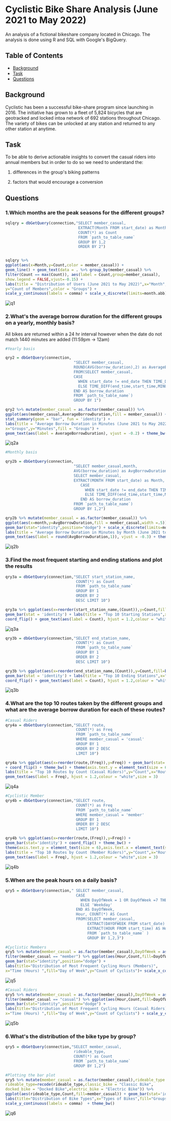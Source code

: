 # Cyclistic Bike Share Analysis (June 2021 to May 2022)

An analysis of a fictional bikeshare company located in Chicago. The analysis is done using R and SQL with Google's BigQuery.

## Table of Contents
   - [Background](#background)
   - [Task](#task)
   - [Questions](#questions)




## Background
Cyclistic has been a successful bike-share program since launching in 2016. The initiative has grown to a fleet of 5,824 bicycles that are geotracked and locked intoa network of 692 stations throughout Chicago. The variety of bikes can be unlocked at any station and returned to any other station at anytime.

## Task
To be able to derive actionable insights to convert the casual riders into annual members but in order to do so we need to understand the: 

1. differences in the group's biking patterns

2. factors that would encourage a conversion

## Questions


### 1.Which months are the peak seasons for the different groups?

```r
sqlqry = dbGetQuery(connection,"SELECT member_casual,
                                EXTRACT(Month FROM start_date) as Month,
                                COUNT(*) as Count 
                                FROM `path_to_table_name` 
                                GROUP BY 1,2 
                                ORDER BY 2")


sqlqry %>% 
ggplot(aes(x=Month,y=Count,color = member_casual)) + 
geom_line() + geom_text(data = . %>% group_by(member_casual) %>% 
filter(Count == max(Count)), aes(label = Count,group=member_casual),
show.legend = FALSE,vjust=-0.15) +
labs(title = "Distribution of Users (June 2021 to May 2022)",x="Month",
y="Count of Members",color = "Groups") + 
scale_y_continuous(labels = comma) + scale_x_discrete(limits=month.abb) + theme_bw()
```
![q1](https://user-images.githubusercontent.com/73871814/193787876-795d9654-8172-4e46-b9d4-000b5b267910.PNG)



### 2.What's the average borrow duration for the different groups on a yearly, monthly basis?

All bikes are returned within a 24 hr interval however when the date do not match 1440 minutes are added (11:59pm -> 12am)
```r
#Yearly basis

qry2 = dbGetQuery(connection,
                              "SELECT member_casual,
                              ROUND(AVG(borrow_duration),2) as AverageBorrowDuration 
                              FROM(SELECT member_casual,
                              CASE
                                WHEN start_date != end_date THEN TIME_DIFF(end_time,start_time,MINUTE) + 1440
                                ELSE TIME_DIFF(end_time,start_time,MINUTE)
                              END AS borrow_duration
                              FROM `path_to_table_name`)
                              GROUP BY 1")

qry2 %>% mutate(member_casual = as.factor(member_casual)) %>% 
ggplot(aes(member_casual,AverageBorrowDuration,fill = member_casual)) + 
stat_summary(geom = "bar", fun = 'identity') + 
labs(title = "Average Borrow Duration in Minutes (June 2021 to May 2022)",
x="Groups",y="Minutes",fill = "Groups") + 
geom_text(aes(label = AverageBorrowDuration), vjust = -0.2) + theme_bw()
```
![q2a](https://user-images.githubusercontent.com/73871814/193787899-3f3f1f7c-2df0-4fd4-a68a-e73ee9150ff9.PNG)


```r
#Monthly basis

qry2b = dbGetQuery(connection,
                              "SELECT member_casual,month,
                              AVG(borrow_duration) as AvgBorrowDuration FROM(
                              SELECT member_casual,
                              EXTRACT(MONTH FROM start_date) as Month,
                                 CASE
                                   WHEN start_date != end_date THEN TIME_DIFF(end_time,start_time,MINUTE) + 1440
                                   ELSE TIME_DIFF(end_time,start_time,MINUTE)
                                 END AS borrow_duration
                              FROM `path_to_table_name`)
                              GROUP BY 1,2")

qry2b %>% mutate(member_casual = as.factor(member_casual)) %>% 
ggplot(aes(x=month,y=AvgBorrowDuration,fill = member_casual,width =.5)) + 
geom_bar(stat="identity",position="dodge") + scale_x_discrete(limits=month.abb) + 
labs(title = "Average Borrow Duration in Minutes by Month (June 2021 to May 2022)",x="Month",y="Minutes",fill = "Groups") + 
geom_text(aes(label = round(AvgBorrowDuration,1)), vjust = -0.3) + theme_bw()
```

![q2b](https://user-images.githubusercontent.com/73871814/193788063-3400a324-c96d-4f0e-9aee-4723abc25a9c.PNG)



### 3.Find the most frequent starting and ending stations and plot the results 
```r
qry3a = dbGetQuery(connection,"SELECT start_station_name,
                               COUNT(*) as Count
                               FROM `path_to_table_name` 
                               GROUP BY 1 
                               ORDER BY 2 
                               DESC LIMIT 10")

qry3a %>% ggplot(aes(x=reorder(start_station_name,(Count)),y=Count,fill=palette("Paired"))) + 
geom_bar(stat = 'identity') + labs(title = "Top 10 Starting Stations",x="Groups",y="Count",fill = "Groups") + 
coord_flip() + geom_text(aes(label = Count), hjust = 1.2,colour = "white",size = 3) + theme_bw() + theme(legend.position="none")
```
![q3a](https://user-images.githubusercontent.com/73871814/193788453-9bf07080-d2c8-4672-8cb5-81d06e511dc9.PNG)


```r
qry3b = dbGetQuery(connection,"SELECT end_station_name,
                               COUNT(*) as Count
                               FROM `path_to_table_name` 
                               GROUP BY 1 
                               ORDER BY 2 
                               DESC LIMIT 10")

qry3b %>% ggplot(aes(x=reorder(end_station_name,(Count)),y=Count,fill=brewer.pal("Spectral",n=10))) + 
geom_bar(stat = 'identity') + labs(title = "Top 10 Ending Stations",x="Groups",y="Count",fill = "Groups") + 
coord_flip() + geom_text(aes(label = Count), hjust = 1.2,colour = "white",size = 3) + theme_bw() + theme(legend.position="none")

```
![q3b](https://user-images.githubusercontent.com/73871814/193788478-6bf0e285-372e-4f48-96fc-040e4459edc2.PNG)


### 4.What are the top 10 routes taken by the different groups and what are the average borrow duration for each of these routes?
```r
#Casual Riders
qry4a = dbGetQuery(connection,"SELECT route, 
                               COUNT(*) as Freq 
                               FROM `path_to_table_name` 
                               WHERE member_casual = 'casual'
                               GROUP BY 1 
                               ORDER BY 2 DESC
                               LIMIT 10")

qry4a %>% ggplot(aes(x=reorder(route,(Freq)),y=Freq)) + geom_bar(stat='identity') 
+ coord_flip() + theme_bw() + theme(axis.text.y = element_text(size = 6),axis.text.x = element_text(size = 7)) + 
labs(title = "Top 10 Routes by Count (Casual Riders)",y="Count",x="Routes") +
geom_text(aes(label = Freq), hjust = 1.2,colour = "white",size = 3)
```
![q4a](https://user-images.githubusercontent.com/73871814/193788147-45dfc867-805b-4440-8277-2070d179083b.PNG)

```r
#Cyclistic Member
qry4b = dbGetQuery(connection,"SELECT route, 
                               COUNT(*) as Freq 
                               FROM `path_to_table_name` 
                               WHERE member_casual = 'member'
                               GROUP BY 1 
                               ORDER BY 2 DESC
                               LIMIT 10")

qry4b %>% ggplot(aes(x=reorder(route,(Freq)),y=Freq)) + 
geom_bar(stat='identity') + coord_flip() + theme_bw() + 
theme(axis.text.y = element_text(size = 6),axis.text.x = element_text(size = 7)) + 
labs(title = "Top 10 Routes by Count (Member Riders)",y="Count",x="Routes") +
geom_text(aes(label = Freq), hjust = 1.2,colour = "white",size = 3)
```
![q4b](https://user-images.githubusercontent.com/73871814/193788203-dc067fb9-1ec0-47b8-9755-806bbd7f9f3a.PNG)


### 5.When are the peak hours on a daily basis?
```r
qry5 = dbGetQuery(connection," SELECT member_casual,
                               CASE 
                                 WHEN DayOfWeek = 1 OR DayOfWeek =7 THEN 'Weekend'
                                 ELSE 'Weekday'
                               END AS DayOfWeek,
                               Hour, COUNT(*) AS Count 
                               FROM(SELECT member_casual, 
                                    EXTRACT(DAYOFWEEK FROM start_date) as DayOfWeek,
                                    EXTRACT(HOUR FROM start_time) AS Hour 
                                    FROM `path_to_table_name` )
                                    GROUP BY 1,2,3")

#Cyclistic Members
qry5 %>% mutate(member_casual = as.factor(member_casual),DayOfWeek = as.factor(DayOfWeek)) %>% 
filter(member_casual == "member") %>% ggplot(aes(Hour,Count,fill=DayOfWeek,width =.5)) + 
geom_bar(stat="identity",position="dodge") + 
labs(title="Distribution of Most Frequent Cycling Hours (Members)",
x="Time (Hours) ",fill="Day of Week",y="Count of Cyclists")+ scale_x_continuous(labels = comma) + theme_bw()
```
![q5](https://user-images.githubusercontent.com/73871814/193788271-388b7b49-086d-4b57-be2f-128a2fdf0ea9.PNG)


```r
#Casual Riders
qry5 %>% mutate(member_casual = as.factor(member_casual),DayOfWeek = as.factor(DayOfWeek)) %>% 
filter(member_casual == "casual") %>% ggplot(aes(Hour,Count,fill=DayOfWeek,width =.5)) + 
geom_bar(stat="identity",position="dodge") + 
labs(title="Distribution of Most Frequent Cycling Hours (Casual Riders)",
x="Time (Hours) ",fill="Day of Week",y="Count of Cyclists") + scale_y_continuous(labels = comma) + theme_bw()


```
![q5b](https://user-images.githubusercontent.com/73871814/193788295-6a3d1a08-cef7-411a-aa63-ba0b37977045.PNG)


### 6.What's the distribution of the bike type by group?
```r
qry5 = dbGetQuery(connection,"SELECT member_casual,
                              rideable_type,
                              COUNT(*) as Count  
                              FROM `path_to_table_name` 
                              GROUP BY 1,2")

#Plotting the bar plot
qry5 %>% mutate(member_casual = as.factor(member_casual),rideable_type = as.factor(rideable_type),
rideable_type=recode(rideable_type,classic_bike = "Classic Bike", 
docked_bike = "Docked Bike",electric_bike = "Electric Bike")) %>% 
ggplot(aes(rideable_type,Count,fill=member_casual)) + geom_bar(stat='identity',position="dodge")+
labs(title="Distribution of Bike Types",x="Types of Bikes",fill="Groups") + 
scale_y_continuous(labels = comma)  + theme_bw()
```
![q6](https://user-images.githubusercontent.com/73871814/193788312-a43eaeb3-1727-47d6-8295-7a6e2dc79b16.PNG)


